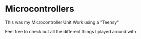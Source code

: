 # Microcontrollers
This was my Microcontroller Unit Work using a "Teensy"

Feel free to check out all the different things I played around with
